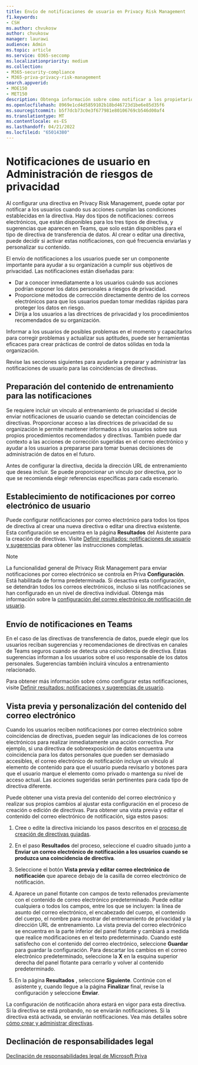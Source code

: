 ```yaml
---
title: Envío de notificaciones de usuario en Privacy Risk Management
f1.keywords:
- CSH
ms.author: chvukosw
author: chvukosw
manager: laurawi
audience: Admin
ms.topic: article
ms.service: O365-seccomp
ms.localizationpriority: medium
ms.collection:
- M365-security-compliance
- M365-priva-privacy-risk-management
search.appverid:
- MOE150
- MET150
description: Obtenga información sobre cómo notificar a los propietarios de contenido las coincidencias de directivas encontradas por Microsoft Priva Privacy Risk Management y cómo pueden usar estas notificaciones por correo electrónico para corregir problemas.
ms.openlocfilehash: 8969e1cd4d5859102b18bd46723d1be6e85d35f6
ms.sourcegitcommit: b5f7dcb73c0e3f677981e80106769cb546d00af4
ms.translationtype: MT
ms.contentlocale: es-ES
ms.lasthandoff: 04/21/2022
ms.locfileid: "65014380"
---
```

# <a name="user-notifications-in-privacy-risk-management"></a>Notificaciones de usuario en Administración de riesgos de privacidad

Al configurar una directiva en Privacy Risk Management, puede optar por notificar a los usuarios cuando sus acciones cumplan las condiciones establecidas en la directiva. Hay dos tipos de notificaciones: correos electrónicos, que están disponibles para los tres tipos de directiva, y sugerencias que aparecen en Teams, que solo están disponibles para el tipo de directiva de transferencia de datos. Al crear o editar una directiva, puede decidir si activar estas notificaciones, con qué frecuencia enviarlas y personalizar su contenido.

El envío de notificaciones a los usuarios puede ser un componente importante para ayudar a su organización a cumplir sus objetivos de privacidad. Las notificaciones están diseñadas para:

- Dar a conocer inmediatamente a los usuarios cuándo sus acciones podrían exponer los datos personales a riesgos de privacidad.
- Proporcione métodos de corrección directamente dentro de los correos electrónicos para que los usuarios puedan tomar medidas rápidas para proteger los datos en riesgo.
- Dirija a los usuarios a las directrices de privacidad y los procedimientos recomendados de su organización.

Informar a los usuarios de posibles problemas en el momento y capacitarlos para corregir problemas y actualizar sus aptitudes, puede ser herramientas eficaces para crear prácticas de control de datos sólidas en toda la organización.

Revise las secciones siguientes para ayudarle a preparar y administrar las notificaciones de usuario para las coincidencias de directivas.

## <a name="prepare-training-content-for-notifications"></a>Preparación del contenido de entrenamiento para las notificaciones

Se requiere incluir un vínculo al entrenamiento de privacidad si decide enviar notificaciones de usuario cuando se detectan coincidencias de directivas. Proporcionar acceso a las directrices de privacidad de su organización le permite mantener informados a los usuarios sobre sus propios procedimientos recomendados y directivas. También puede dar contexto a las acciones de corrección sugeridas en el correo electrónico y ayudar a los usuarios a prepararse para tomar buenas decisiones de administración de datos en el futuro.

Antes de configurar la directiva, decida la dirección URL de entrenamiento que desea incluir. Se puede proporcionar un vínculo por directiva, por lo que se recomienda elegir referencias específicas para cada escenario.

## <a name="set-user-email-notifications"></a>Establecimiento de notificaciones por correo electrónico de usuario

Puede configurar notificaciones por correo electrónico para todos los tipos de directiva al crear una nueva directiva o editar una directiva existente. Esta configuración se encuentra en la página **Resultados** del Asistente para la creación de directivas. Visite [Definir resultados: notificaciones de usuario y sugerencias](risk-management-policies.md#define-outcomes-user-email-notifications-and-tips) para obtener las instrucciones completas.

> [!NOTE]
> La funcionalidad general de Privacy Risk Management para enviar notificaciones por correo electrónico se controla en Priva **Configuración**. Está habilitada de forma predeterminada. Si desactiva esta configuración, se detendrán todos los correos electrónicos, incluso si las notificaciones se han configurado en un nivel de directiva individual. Obtenga más información sobre la [configuración del correo electrónico de notificación de usuario](priva-settings.md#user-notification-emails).

## <a name="send-notifications-in-teams"></a>Envío de notificaciones en Teams

En el caso de las directivas de transferencia de datos, puede elegir que los usuarios reciban sugerencias y recomendaciones de directivas en canales de Teams seguros cuando se detecta una coincidencia de directiva. Estas sugerencias informan a los usuarios sobre el uso responsable de los datos personales. Sugerencias también incluirá vínculos a entrenamiento relacionado.

Para obtener más información sobre cómo configurar estas notificaciones, visite [Definir resultados: notificaciones y sugerencias de usuario](risk-management-policies.md#define-outcomes-user-email-notifications-and-tips).

## <a name="preview-and-customize-email-content"></a>Vista previa y personalización del contenido del correo electrónico

Cuando los usuarios reciben notificaciones por correo electrónico sobre coincidencias de directivas, pueden seguir las indicaciones de los correos electrónicos para realizar inmediatamente una acción correctiva. Por ejemplo, si una directiva de sobreexposición de datos encuentra una coincidencia para los datos personales que pueden ser demasiado accesibles, el correo electrónico de notificación incluye un vínculo al elemento de contenido para que el usuario pueda revisarlo y botones para que el usuario marque el elemento como privado o mantenga su nivel de acceso actual. Las acciones sugeridas serán pertinentes para cada tipo de directiva diferente.

Puede obtener una vista previa del contenido del correo electrónico y realizar sus propios cambios al ajustar esta configuración en el proceso de creación o edición de directivas. Para obtener una vista previa y editar el contenido del correo electrónico de notificación, siga estos pasos:

1. Cree o edite la directiva iniciando los pasos descritos en el [proceso de creación de directivas guiadas](risk-management-policies.md#custom-setup-guided-process-to-choose-all-settings).

2. En el paso **Resultados** del proceso, seleccione el cuadro situado junto a **Enviar un correo electrónico de notificación a los usuarios cuando se produzca una coincidencia de directiva**.

3. Seleccione el botón **Vista previa y editar correo electrónico de notificación** que aparece debajo de la casilla de correo electrónico de notificación.

4. Aparece un panel flotante con campos de texto rellenados previamente con el contenido de correo electrónico predeterminado. Puede editar cualquiera o todos los campos, entre los que se incluyen: la línea de asunto del correo electrónico, el encabezado del cuerpo, el contenido del cuerpo, el nombre para mostrar del entrenamiento de privacidad y la dirección URL de entrenamiento. La vista previa del correo electrónico se encuentra en la parte inferior del panel flotante y cambiará a medida que realice modificaciones en el texto predeterminado. Cuando esté satisfecho con el contenido del correo electrónico, seleccione **Guardar** para guardar la configuración. Para descartar los cambios en el correo electrónico predeterminado, seleccione la **X** en la esquina superior derecha del panel flotante para cerrarlo y volver al contenido predeterminado.

5. En la página **Resultados** , seleccione **Siguiente**. Continúe con el asistente y, cuando llegue a la página **Finalizar** final, revise la configuración y seleccione **Enviar**.

La configuración de notificación ahora estará en vigor para esta directiva. Si la directiva se está probando, no se enviarán notificaciones. Si la directiva está activada, se enviarán notificaciones. Vea más detalles sobre [cómo crear y administrar directivas](risk-management-policies.md).


## <a name="legal-disclaimer"></a>Declinación de responsabilidades legal

[Declinación de responsabilidades legal de Microsoft Priva](priva-disclaimer.md)
